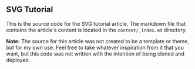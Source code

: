 
## SVG Tutorial

This is the source code for the SVG tutorial article. The markdown file that contains the article's content is located in the `content/_index.md` directory.

**Note:** The source for this article was not created to be a template or theme, but for my own use. Feel free to take whatever inspiration from it that you want, but this code was not written with the intention of being cloned and deployed.